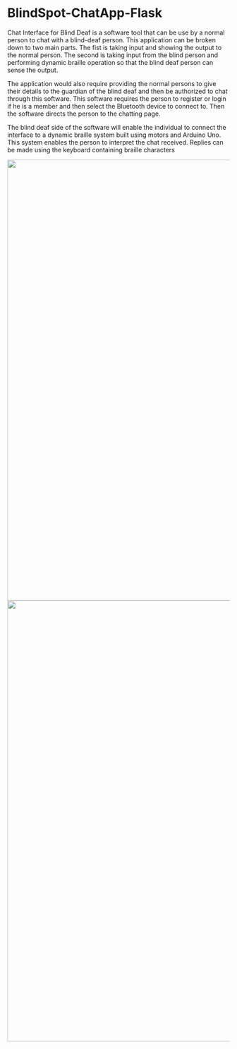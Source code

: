 # BlindSpot-ChatApp-Flask

Chat Interface for Blind Deaf is a software tool that can be use by a normal
person to chat with a blind-deaf person. This application can be broken down to
two main parts. The fist is taking input and showing the output to the normal
person. The second is taking input from the blind person and performing dynamic
braille operation so that the blind deaf person can sense the output.

The application would also require providing the normal persons to give
their details to the guardian of the blind deaf and then be authorized to chat
through this software. This software requires the person to register or login if he
is a member and then select the Bluetooth device to connect to. Then the
software directs the person to the chatting page.

The blind deaf side of the software will enable the individual to connect the
interface to a dynamic braille system built using motors and Arduino Uno. This
system enables the person to interpret the chat received. Replies can be made
using the keyboard containing braille characters

<p align="center">
    <image src="screenshots/ss1.png" width="1000">
        <image src="screenshots/ss2.png" width="1000">
        </p>
